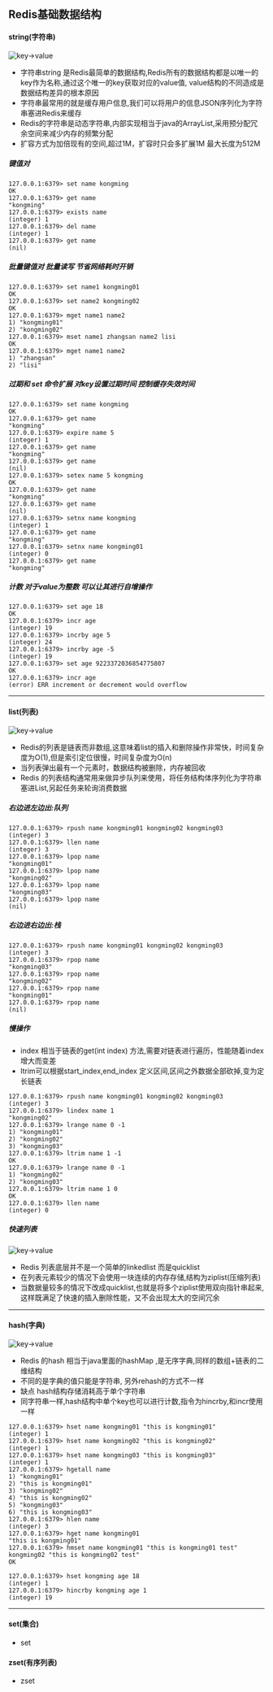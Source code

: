 ## Redis基础数据结构

#### string(字符串)

  ![key->value](https://github.com/kmjueban/studious-funicular/blob/master/static/redis_key_value.png)


* 字符串string 是Redis最简单的数据结构,Redis所有的数据结构都是以唯一的key作为名称,通过这个唯一的key获取对应的value值,
  value结构的不同造成是数据结构差异的根本原因
* 字符串最常用的就是缓存用户信息,我们可以将用户的信息JSON序列化为字符串塞进Redis来缓存
* Redis的字符串是动态字符串,内部实现相当于java的ArrayList,采用预分配冗余空间来减少内存的频繁分配
* 扩容方式为加倍现有的空间,超过1M，扩容时只会多扩展1M 最大长度为512M

##### 键值对

```
127.0.0.1:6379> set name kongming
OK
127.0.0.1:6379> get name
"kongming"
127.0.0.1:6379> exists name
(integer) 1
127.0.0.1:6379> del name
(integer) 1
127.0.0.1:6379> get name
(nil)
```

##### 批量键值对 批量读写 节省网络耗时开销

```
127.0.0.1:6379> set name1 kongming01
OK
127.0.0.1:6379> set name2 kongming02
OK
127.0.0.1:6379> mget name1 name2
1) "kongming01"
2) "kongming02"
127.0.0.1:6379> mset name1 zhangsan name2 lisi
OK
127.0.0.1:6379> mget name1 name2
1) "zhangsan"
2) "lisi"
```

##### 过期和 set 命令扩展 对key设置过期时间 控制缓存失效时间
```
127.0.0.1:6379> set name kongming
OK
127.0.0.1:6379> get name
"kongming"
127.0.0.1:6379> expire name 5
(integer) 1
127.0.0.1:6379> get name
"kongming"
127.0.0.1:6379> get name
(nil)
127.0.0.1:6379> setex name 5 kongming
OK
127.0.0.1:6379> get name
"kongming"
127.0.0.1:6379> get name
(nil)
127.0.0.1:6379> setnx name kongming
(integer) 1
127.0.0.1:6379> get name
"kongming"
127.0.0.1:6379> setnx name kongming01
(integer) 0
127.0.0.1:6379> get name
"kongming"
```

##### 计数  对于value为整数 可以让其进行自增操作

```
127.0.0.1:6379> set age 18
OK
127.0.0.1:6379> incr age
(integer) 19
127.0.0.1:6379> incrby age 5
(integer) 24
127.0.0.1:6379> incrby age -5
(integer) 19
127.0.0.1:6379> set age 9223372036854775807
OK
127.0.0.1:6379> incr age
(error) ERR increment or decrement would overflow
```

---

#### list(列表)

  ![key->value](https://github.com/kmjueban/studious-funicular/blob/master/static/redis_list.gif)

* Redis的列表是链表而非数组,这意味着list的插入和删除操作非常快，时间复杂度为O(1),但是索引定位很慢，时间复杂度为O(n)
* 当列表弹出最有一个元素时，数据结构被删除，内存被回收
* Redis 的列表结构通常用来做异步队列来使用，将任务结构体序列化为字符串塞进List,另起任务来轮询消费数据

##### 右边进左边出:队列


```
127.0.0.1:6379> rpush name kongming01 kongming02 kongming03
(integer) 3
127.0.0.1:6379> llen name
(integer) 3
127.0.0.1:6379> lpop name
"kongming01"
127.0.0.1:6379> lpop name
"kongming02"
127.0.0.1:6379> lpop name
"kongming03"
127.0.0.1:6379> lpop name
(nil)
```

##### 右边进右边出:栈

```
127.0.0.1:6379> rpush name kongming01 kongming02 kongming03
(integer) 3
127.0.0.1:6379> rpop name
"kongming03"
127.0.0.1:6379> rpop name
"kongming02"
127.0.0.1:6379> rpop name
"kongming01"
127.0.0.1:6379> rpop name
(nil)

```

##### 慢操作

* index 相当于链表的get(int index) 方法,需要对链表进行遍历，性能随着index增大而变差
* ltrim可以根据start_index,end_index 定义区间,区间之外数据全部砍掉,变为定长链表

```
127.0.0.1:6379> rpush name kongming01 kongming02 kongming03
(integer) 3
127.0.0.1:6379> lindex name 1
"kongming02"
127.0.0.1:6379> lrange name 0 -1
1) "kongming01"
2) "kongming02"
3) "kongming03"
127.0.0.1:6379> ltrim name 1 -1
OK
127.0.0.1:6379> lrange name 0 -1
1) "kongming02"
2) "kongming03"
127.0.0.1:6379> ltrim name 1 0
OK
127.0.0.1:6379> llen name
(integer) 0
```  

##### 快速列表

  ![key->value](https://github.com/kmjueban/studious-funicular/blob/master/static/redis_quick_list.png)


* Redis 列表底层并不是一个简单的linkedlist 而是quicklist
* 在列表元素较少的情况下会使用一块连续的内存存储,结构为ziplist(压缩列表)
* 当数据量较多的情况下改成quicklist,也就是将多个ziplist使用双向指针串起来,这样既满足了快速的插入删除性能，又不会出现太大的空间冗余


---
#### hash(字典)

  ![key->value](https://github.com/kmjueban/studious-funicular/blob/master/static/hash.png)


* Redis 的hash 相当于java里面的hashMap ,是无序字典,同样的数组+链表的二维结构
* 不同的是字典的值只能是字符串, 另外rehash的方式不一样
* 缺点 hash结构存储消耗高于单个字符串
* 同字符串一样,hash结构中单个key也可以进行计数,指令为hincrby,和incr使用一样

```
127.0.0.1:6379> hset name kongming01 "this is kongming01"
(integer) 1
127.0.0.1:6379> hset name kongming02 "this is kongming02"
(integer) 1
127.0.0.1:6379> hset name kongming03 "this is kongming03"
(integer) 1
127.0.0.1:6379> hgetall name
1) "kongming01"
2) "this is kongming01"
3) "kongming02"
4) "this is kongming02"
5) "kongming03"
6) "this is kongming03"
127.0.0.1:6379> hlen name
(integer) 3
127.0.0.1:6379> hget name kongming01
"this is kongming01"
127.0.0.1:6379> hmset name kongming01 "this is kongming01 test" kongming02 "this is kongming02 test"
OK
```

```
127.0.0.1:6379> hset kongming age 18
(integer) 1
127.0.0.1:6379> hincrby kongming age 1
(integer) 19
```

---
#### set(集合)

* set


#### zset(有序列表)

* zset
